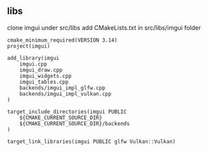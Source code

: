 ## libs
clone imgui under src/libs
add CMakeLists.txt in src/libs/imgui folder
```
cmake_minimum_required(VERSION 3.14)
project(imgui)

add_library(imgui
    imgui.cpp
    imgui_draw.cpp
    imgui_widgets.cpp
    imgui_tables.cpp
    backends/imgui_impl_glfw.cpp
    backends/imgui_impl_vulkan.cpp
)

target_include_directories(imgui PUBLIC
    ${CMAKE_CURRENT_SOURCE_DIR}
    ${CMAKE_CURRENT_SOURCE_DIR}/backends
)

target_link_libraries(imgui PUBLIC glfw Vulkan::Vulkan)

```